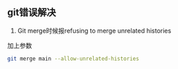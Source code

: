 ## git错误解决

1. Git merge时候报refusing to merge unrelated histories

加上参数
```sh
git merge main --allow-unrelated-histories
```